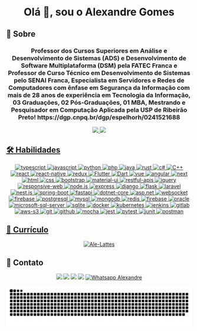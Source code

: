 <h1 align="center">Olá 👋, sou o Alexandre Gomes</h1>

## 🚀 Sobre
<h3 align="center">Professor dos Cursos Superiores em Análise e Desenvolvimento de Sistemas (ADS) e Desenvolvimento de Software Multiplataforma (DSM) pela FATEC Franca e Professor de Curso Técnico em Desenvolvimento de Sistemas pelo SENAI Franca, Especialista em Servidores e Redes de Computadores com ênfase em Segurança da Informação com mais de 28 anos de experiência em Tecnologia da Informação, 03 Graduações, 02 Pós-Graduações, 01 MBA, Mestrando e Pesquisador em Computação Aplicada pela USP de Ribeirão Preto! https://dgp.cnpq.br/dgp/espelhorh/0241521688</h3>

<div align="center">
  <a href="https://github.com/XandyGomes">
  <img height="180em" src="https://github-readme-stats.vercel.app/api?username=XandyGomes&show_icons=true&theme=dracula&include_all_commits=true&count_private=true"/>
  <img height="180em" src="https://github-readme-stats.vercel.app/api/top-langs/?username=XandyGomes&layout=compact&langs_count=7&theme=dracula"/>
</div>

## 🛠️ Habilidades
<div align="center">
	
![typescript](https://img.shields.io/badge/TypeScript-3178C6?style=for-the-badge&logo=typescript&logoColor=white)
![javascript](https://img.shields.io/badge/JavaScript-323330?style=for-the-badge&logo=javascript&logoColor=F7DF1E)
![python](https://img.shields.io/badge/Python-3776AB?style=for-the-badge&logo=python&logoColor=white)
![php](https://img.shields.io/badge/PHP-777BB4?style=for-the-badge&logo=php&logoColor=white)
![java](https://img.shields.io/badge/Java-007396?style=for-the-badge&logo=java&logoColor=white)
![rust](https://img.shields.io/badge/Rust-000000?style=for-the-badge&logo=rust&logoColor=white)
![c#](https://img.shields.io/badge/C%23-239120?style=for-the-badge&logo=c-sharp&logoColor=white)
![C++](https://img.shields.io/badge/C%2B%2B-00599C?style=for-the-badge&logo=c%2B%2B&logoColor=white)
![react](https://img.shields.io/badge/React-20232A?style=for-the-badge&logo=react&logoColor=61DAFB)
![react-native](https://img.shields.io/badge/React_Native-20232A?style=for-the-badge&logo=react&logoColor=61DAFB)
![redux](https://img.shields.io/badge/Redux-593D88?style=for-the-badge&logo=redux&logoColor=white)
![Flutter](https://img.shields.io/badge/Flutter-02569B?style=for-the-badge&logo=flutter&logoColor=white)
![Dart](https://img.shields.io/badge/Dart-0175C2?style=for-the-badge&logo=dart&logoColor=white)
![vue](https://img.shields.io/badge/Vue.js-35495E?style=for-the-badge&logo=vue.js&logoColor=4FC08D)
![angular](https://img.shields.io/badge/Angular-DD0031?style=for-the-badge&logo=angular&logoColor=white)
![next](https://img.shields.io/badge/Next.js-000000?style=for-the-badge&logo=nextdotjs&logoColor=white)
![html](https://img.shields.io/badge/HTML5-E34F26?style=for-the-badge&logo=html5&logoColor=white)
![css](https://img.shields.io/badge/CSS3-1572B6?style=for-the-badge&logo=css3&logoColor=white)
![bootstrap](https://img.shields.io/badge/Bootstrap-563D7C?style=for-the-badge&logo=bootstrap&logoColor=white)
![material-ui](https://img.shields.io/badge/Material_UI-0081CB?style=for-the-badge&logo=mui&logoColor=white)
![restful-apis](https://img.shields.io/badge/RESTful_APIs-000000?style=for-the-badge&logo=rest&logoColor=white)
![jquery](https://img.shields.io/badge/jQuery-0769AD?style=for-the-badge&logo=jquery&logoColor=white)
![responsive-web](https://img.shields.io/badge/Responsive_Web_Design-FF5722?style=for-the-badge&logo=html5&logoColor=white)
![node.js](https://img.shields.io/badge/Node.js-339933?style=for-the-badge&logo=nodedotjs&logoColor=white)
![express](https://img.shields.io/badge/Express-000000?style=for-the-badge&logo=express&logoColor=white)
![django](https://img.shields.io/badge/Django-092E20?style=for-the-badge&logo=django&logoColor=white)
![flask](https://img.shields.io/badge/Flask-000000?style=for-the-badge&logo=flask&logoColor=white)
![laravel](https://img.shields.io/badge/Laravel-FF2D20?style=for-the-badge&logo=laravel&logoColor=white)
![nest.js](https://img.shields.io/badge/Nest.js-E0234E?style=for-the-badge&logo=nestjs&logoColor=white)
![spring-boot](https://img.shields.io/badge/Spring_Boot-6DB33F?style=for-the-badge&logo=spring-boot&logoColor=white)
![fastapi](https://img.shields.io/badge/FastAPI-009688?style=for-the-badge&logo=fastapi&logoColor=white)
![dotnet-core](https://img.shields.io/badge/.NET_Core-512BD4?style=for-the-badge&logo=dotnet&logoColor=white)
![asp.net](https://img.shields.io/badge/ASP.NET-512BD4?style=for-the-badge&logo=dotnet&logoColor=white)
![websocket](https://img.shields.io/badge/WebSocket-000000?style=for-the-badge&logo=websocket&logoColor=white)
![firebase](https://img.shields.io/badge/Firebase-ffaa00?style=for-the-badge&logo=Firebase&logoColor=white)
![postgresql](https://img.shields.io/badge/PostgreSQL-316192?style=for-the-badge&logo=postgresql&logoColor=white)
![mysql](https://img.shields.io/badge/MySQL-4479A1?style=for-the-badge&logo=mysql&logoColor=white)
![mongodb](https://img.shields.io/badge/MongoDB-47A248?style=for-the-badge&logo=mongodb&logoColor=white)
![redis](https://img.shields.io/badge/Redis-DC382D?style=for-the-badge&logo=redis&logoColor=white)
![firebase](https://img.shields.io/badge/Firebase-ffaa00?style=for-the-badge&logo=Firebase&logoColor=white)
![oracle](https://img.shields.io/badge/Oracle-F80000?style=for-the-badge&logo=oracle&logoColor=white)
![microsoft-sql-server](https://img.shields.io/badge/Microsoft_SQL_Server-CC2927?style=for-the-badge&logo=microsoft-sql-server&logoColor=white)
![sqlite](https://img.shields.io/badge/SQLite-003B57?style=for-the-badge&logo=sqlite&logoColor=white)
![docker](https://img.shields.io/badge/Docker-2496ED?style=for-the-badge&logo=docker&logoColor=white)
![kubernetes](https://img.shields.io/badge/Kubernetes-326CE5?style=for-the-badge&logo=kubernetes&logoColor=white)
![jenkins](https://img.shields.io/badge/Jenkins-D24939?style=for-the-badge&logo=jenkins&logoColor=white)
![gitlab](https://img.shields.io/badge/GitLab-FC6D26?style=for-the-badge&logo=gitlab&logoColor=white)
![aws-s3](https://img.shields.io/badge/AWS_S3-569A31?style=for-the-badge&logo=amazon-aws&logoColor=white)
![git](https://img.shields.io/badge/Git-F05032?style=for-the-badge&logo=git&logoColor=white)
![github](https://img.shields.io/badge/GitHub-181717?style=for-the-badge&logo=github&logoColor=white)
![mocha](https://img.shields.io/badge/Mocha-8D6748?style=for-the-badge&logo=mocha&logoColor=white)
![jest](https://img.shields.io/badge/Jest-C21325?style=for-the-badge&logo=jest&logoColor=white)
![pytest](https://img.shields.io/badge/Pytest-3776AB?style=for-the-badge&logo=python&logoColor=white)
![junit](https://img.shields.io/badge/JUnit-25A162?style=for-the-badge&logo=junit5&logoColor=white)
![postman](https://img.shields.io/badge/Postman-FF6C37?style=for-the-badge&logo=postman&logoColor=white)
</div>

## 📝 Currículo

<div align="center">  
  <a href="http://lattes.cnpq.br/6386688512462449" target="_blank"><img alt="Ale-Lattes" height="80" width="200" title="Currículo Lattes" src="https://ppgsed.unespar.edu.br/imagens/lattes.png" target="_blank"></a>
</div>

## 📱 Contato

<div align="center">
  <a href="https://www.youtube.com/portalx3informatica" target="_blank"><img src="https://img.shields.io/badge/YouTube-FF0000?style=for-the-badge&logo=youtube&logoColor=white" target="_blank"></a>
  <a href="https://www.instagram.com/xandygomes/" target="_blank"><img src="https://img.shields.io/badge/-Instagram-%23E4405F?style=for-the-badge&logo=instagram&logoColor=white" target="_blank"></a>
  <a href = "mailto:alexandre.g@usp.br"><img src="https://img.shields.io/badge/-Gmail-%23333?style=for-the-badge&logo=gmail&logoColor=white" target="_blank"></a>
  <a href="https://www.linkedin.com/in/alexandre-gomes-218985118" target="_blank"><img src="https://img.shields.io/badge/-LinkedIn-%230077B5?style=for-the-badge&logo=linkedin&logoColor=white" target="_blank"></a>
  <a target="_blank" href="https://api.whatsapp.com/send/?phone=5516992011010&text=Ol%C3%A1,%20Alexandre&app_absent=0">
	<img src="https://img.shields.io/badge/WhatsApp-25D366?style=for-the-badge&logo=whatsapp&logoColor=white" title="Whatsapp Alexandre" width="130">
  </a>
</div>

<div align="center">
	
![Snake animation](https://raw.githubusercontent.com/Platane/snk/output/github-contribution-grid-snake.svg) 
</div>
